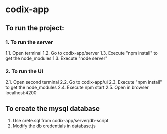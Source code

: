 # codix-app

## To run the project:
### 1. To run the server
1.1. Open terminal
1.2. Go to codix-app/server
1.3. Execute "npm install" to get the node_modules
1.3. Execute "node server"

### 2. To run the UI
2.1. Open second terminal
2.2. Go to codix-app/ui
2.3. Execute "npm install" to get the node_modules
2.4. Execute npm start
2.5. Open in browser localhost:4200

## To create the mysql database
1. Use crete.sql from codix-app/server/db-script
2. Modify the db credentials in database.js